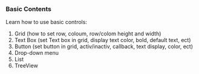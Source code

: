 ### Basic Contents
Learn how to use basic controls:
1. Grid (how to set row, coloum, row/colom height and width)
2. Text Box (set Text box in grid, display text color, bold, default text, ect)
3. Button (set button in grid, activ/inactiv, callback, text display, color, ect)
4. Drop-down menu
5. List
6. TreeView